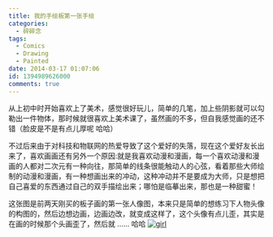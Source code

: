 ```yaml
---
title: 我的手绘板第一张手绘
categories:
  - 碎碎念
tags:
  - Comics
  - Drawing
  - Painted
date: 2014-03-17 01:07:06
id: 1394989626000
comments: true
---
```


从上初中时开始喜欢上了美术，感觉很好玩儿，简单的几笔，加上些阴影就可以勾勒出一件物体，那时候就很喜欢上美术课了，虽然画的不多，但自我感觉画的还不错（脸皮是不是有点儿厚呢 哈哈）

不过后来由于对科技和物联网的热爱导致了这个爱好的失落，现在这个爱好友长出来了，喜欢画画还有另外一个原因:就是我喜欢动漫和漫画，每一个喜欢动漫和漫画的人都对二次元有一种向往，那简单的线条很能触动人的心弦，看着那些大师绘制的动漫和漫画，有一种想画出来的冲动，这种冲动并不是要成为大师，只是想把自己喜爱的东西通过自己的双手描绘出来；哪怕是临摹出来，那也是一种甜蜜！

这张图是前两天刚买的板子画的第一张人像图，本来只是简单的想练习下人物头像的构图的，然后边想边画，边画边改，就变成这样了，这个头像有点儿歪，其实是在画的时候那个头画歪了，然后就 …… 哈哈
[![girl](http://lzan13.qiniudn.com/blog/uploads/images/2014/03/first_girl.png)](http://lzan13.qiniudn.com/blog/uploads/images/2014/03/first_girl.png)